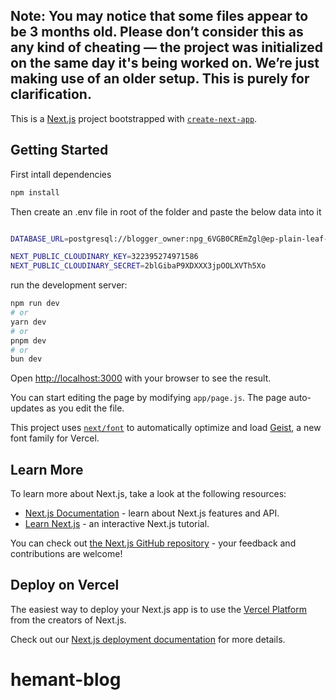 ## **Note:** You may notice that some files appear to be 3 months old. Please don’t consider this as any kind of cheating — the project was initialized on the same day it's being worked on. We’re just making use of an older setup. This is purely for clarification.

This is a [Next.js](https://nextjs.org) project bootstrapped with [`create-next-app`](https://github.com/vercel/next.js/tree/canary/packages/create-next-app).

## Getting Started

First intall dependencies

```bash
npm install
```

Then create an .env file in root of the folder and paste the below data into it 

```bash

DATABASE_URL=postgresql://blogger_owner:npg_6VGB0CREmZgl@ep-plain-leaf-a8d0qzyl-pooler.eastus2.azure.neon.tech/blogger?sslmode=require

NEXT_PUBLIC_CLOUDINARY_KEY=322395274971586
NEXT_PUBLIC_CLOUDINARY_SECRET=2blGibaP9XDXXX3jpOOLXVTh5Xo
```


run the development server:

```bash
npm run dev
# or
yarn dev
# or
pnpm dev
# or
bun dev
```

Open [http://localhost:3000](http://localhost:3000) with your browser to see the result.

You can start editing the page by modifying `app/page.js`. The page auto-updates as you edit the file.

This project uses [`next/font`](https://nextjs.org/docs/app/building-your-application/optimizing/fonts) to automatically optimize and load [Geist](https://vercel.com/font), a new font family for Vercel.

## Learn More

To learn more about Next.js, take a look at the following resources:

- [Next.js Documentation](https://nextjs.org/docs) - learn about Next.js features and API.
- [Learn Next.js](https://nextjs.org/learn) - an interactive Next.js tutorial.

You can check out [the Next.js GitHub repository](https://github.com/vercel/next.js) - your feedback and contributions are welcome!

## Deploy on Vercel

The easiest way to deploy your Next.js app is to use the [Vercel Platform](https://vercel.com/new?utm_medium=default-template&filter=next.js&utm_source=create-next-app&utm_campaign=create-next-app-readme) from the creators of Next.js.

Check out our [Next.js deployment documentation](https://nextjs.org/docs/app/building-your-application/deploying) for more details.
# hemant-blog
